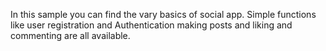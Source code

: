 In this sample you can find the vary basics of social app.
Simple functions like user registration and Authentication making posts and liking and commenting are all available.
